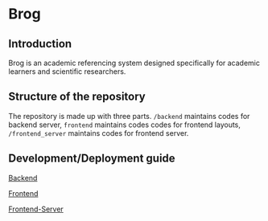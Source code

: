 # Brog

## Introduction

Brog is an academic referencing system designed specifically for academic learners and scientific researchers.

## Structure of the repository

The repository is made up with three parts.  `/backend` maintains codes for backend server, `frontend` maintains codes codes for frontend layouts, `/frontend_server` maintains codes for frontend server.

## Development/Deployment guide

[Backend](backend/README.md)

[Frontend](frontend/README.md)

[Frontend-Server](frontend_server/README.md)

